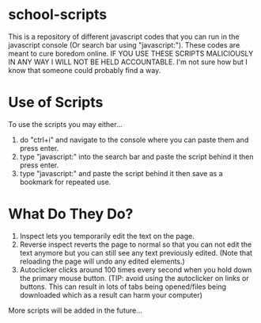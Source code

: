 # school-scripts
This is a repository of different javascript codes that you can run in the javascript console (Or search bar using "javascript:"). These codes are meant to cure boredom online. IF YOU USE THESE SCRIPTS MALICIOUSLY IN ANY WAY I WILL NOT BE HELD ACCOUNTABLE. I'm not sure how but I know that someone could probably find a way.


# Use of Scripts
To use the scripts you may either...

1. do "ctrl+i" and navigate to the console where you can paste them and press enter.
2. type "javascript:" into the search bar and paste the script behind it then press enter.
3. type "javascript:" and paste the script behind it then save as a bookmark for repeated use.

# What Do They Do?

1. Inspect lets you temporarily edit the text on the page.
2. Reverse inspect reverts the page to normal so that you can not edit the text anymore but you can still see any text previously edited.
(Note that reloading the page will undo any edited elements.)
3. Autoclicker clicks around 100 times every second when you hold down the primary mouse button.
(TIP: avoid using the autoclicker on links or buttons. This can result in lots of tabs being opened/files being downloaded which as a result can harm your computer)


More scripts will be added in the future...

